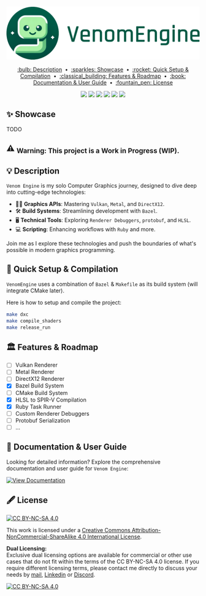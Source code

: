 
<p align="center">
  <img src="docs/icons/VenomEngineBanner.png" alt="Venom Engine Logo" width="600">
</p>

<p align="center">
  <a href="#bulb-description">:bulb: Description</a> &nbsp;&bull;&nbsp;
  <a href="#sparkles-showcase">:sparkles: Showcase</a> &nbsp;&bull;&nbsp;
  <a href="#rocket-quick-setup--compilation">:rocket: Quick Setup & Compilation</a> &nbsp;&bull;&nbsp;
  <a href="#classical_building-features--roadmap">:classical_building: Features & Roadmap</a> &nbsp;&bull;&nbsp;
  <a href="#book-documentation--user-guide">:book: Documentation & User Guide</a> &nbsp;&bull;&nbsp;
  <a href="#fountain_pen-license">:fountain_pen: License</a>
</p>

<p align="center">
  <img src="https://img.shields.io/badge/language-C%2B%2B-blue?style=for-the-badge&logo=c%2B%2B">
  <img src="https://img.shields.io/badge/language-Ruby-red?style=for-the-badge&logo=ruby">
  <img src="https://img.shields.io/badge/language-GLSL-green?style=for-the-badge&logo=opengl">
  <img src="https://img.shields.io/badge/language-HLSL-purple?style=for-the-badge&logo=microsoft">
  <img src="https://img.shields.io/github/last-commit/kevinpruvost/VenomEngine?style=for-the-badge&logo=github">
  <a href="https://kevinpruvost.github.io/VenomEngine/html/index.html">
    <img src="https://img.shields.io/badge/View-Documentation-blue?style=for-the-badge&logo=read-the-docs">
  </a>
</p>

## :sparkles: Showcase

TODO

## :warning: <sub>**Warning: This project is a Work in Progress (WIP).**</sub>

## :bulb: Description

`Venom Engine` is my solo Computer Graphics journey, designed to dive deep into cutting-edge technologies:

- 🧑‍💻️ **Graphics APIs**: Mastering `Vulkan`, `Metal`, and `DirectX12`.
- 🛠️ **Build Systems**: Streamlining development with `Bazel`.
- 🖥️ **Technical Tools**: Exploring `Renderer Debuggers`, `protobuf`, and `HLSL`.
- 💻 **Scripting**: Enhancing workflows with `Ruby` and more.

Join me as I explore these technologies and push the boundaries of what's possible in modern graphics programming.

## :rocket: Quick Setup & Compilation

`VenomEngine` uses a combination of `Bazel` & `Makefile` as its build system (will integrate CMake later). 

Here is how to setup and compile the project:

```bash
make dxc
make compile_shaders
make release_run
```

## :classical_building: Features & Roadmap

- [ ] Vulkan Renderer
- [ ] Metal Renderer
- [ ] DirectX12 Renderer
- [x] Bazel Build System
- [ ] CMake Build System
- [x] HLSL to SPIR-V Compilation
- [x] Ruby Task Runner
- [ ] Custom Renderer Debuggers
- [ ] Protobuf Serialization
- [ ] ...

## :book: Documentation & User Guide

Looking for detailed information? Explore the comprehensive documentation and user guide for `Venom Engine`:

[![View Documentation](https://img.shields.io/badge/View-Documentation-blue?style=for-the-badge&logo=read-the-docs)](https://kevinpruvost.github.io/VenomEngine/html/index.html)

## :fountain_pen: License

[![CC BY-NC-SA 4.0][cc-by-nc-sa-shield]][cc-by-nc-sa]

This work is licensed under a
[Creative Commons Attribution-NonCommercial-ShareAlike 4.0 International License][cc-by-nc-sa].

**Dual Licensing:**  
Exclusive dual licensing options are available for commercial or other use cases that do not fit within the terms of the CC BY-NC-SA 4.0 license. If you require different licensing terms, please contact me directly to discuss your needs by [mail](mailto:pruvostkevin0@gmail.com), [Linkedin](www.linkedin.com/in/kevin-pruvost-3766a4178) or [Discord](discordapp.com/users/186896052656406528).

[![CC BY-NC-SA 4.0][cc-by-nc-sa-image]][cc-by-nc-sa]

[cc-by-nc-sa]: http://creativecommons.org/licenses/by-nc-sa/4.0/
[cc-by-nc-sa-image]: https://licensebuttons.net/l/by-nc-sa/4.0/88x31.png
[cc-by-nc-sa-shield]: https://img.shields.io/badge/License-CC%20BY--NC--SA%204.0-lightgrey.svg
